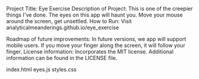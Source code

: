 Project Title: Eye Exercise
Description of Project: This is one of the creepier things I've done. The eyes on this app will haunt you. Move your mouse around the screen, get unsettled.
How to Run: Visit analyticalmeanderings.github.io/eye_exercise

Roadmap of future improvements: In future versions, we app will support mobile users. If you move your finger along the screen, it will follow your finger.
License information: Incorporates the MIT license. Additional information can be found in the LICENSE file.

index.html
eyes.js
styles.css

